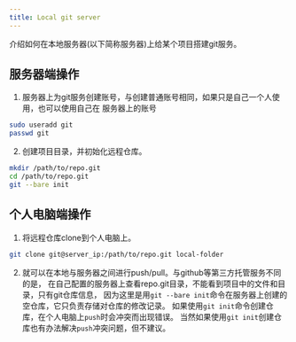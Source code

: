 ```yaml
---
title: Local git server
---
```


介绍如何在本地服务器(以下简称服务器)上给某个项目搭建git服务。

## 服务器端操作

1. 服务器上为git服务创建账号，与创建普通账号相同，如果只是自己一个人使用，也可以使用自己在
服务器上的账号

```bash
sudo useradd git
passwd git
```

2. 创建项目目录，并初始化远程仓库。

```bash
mkdir /path/to/repo.git
cd /path/to/repo.git
git --bare init
```

## 个人电脑端操作

1. 将远程仓库clone到个人电脑上。

```bash
git clone git@server_ip:/path/to/repo.git local-folder
```

2. 就可以在本地与服务器之间进行push/pull。与github等第三方托管服务不同的是，
在自己配置的服务器上查看repo.git目录，不能看到项目中的文件和目录，只有git仓库信息，
因为这里是用`git --bare init`命令在服务器上创建的空仓库，它只负责存储对仓库的修改记录。
如果使用`git init`命令创建仓库，在个人电脑上`push`时会冲突而出现错误。
当然如果使用`git init`创建仓库也有办法解决`push`冲突问题，但不建议。